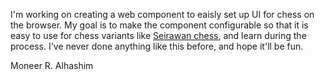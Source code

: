 I'm working on creating a web component to eaisly set up UI for chess on the browser. My goal is to make the component configurable so that it is easy to use for chess variants like [Seirawan chess](http://www.seirawanchess.com/), and learn during the process. I've never done anything like this before, and hope it'll be fun.

Moneer R. Alhashim